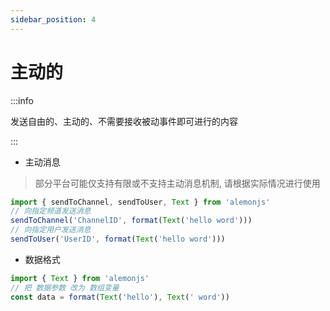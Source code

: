```yaml
---
sidebar_position: 4
---
```


# 主动的

:::info

发送自由的、主动的、不需要接收被动事件即可进行的内容

:::

- 主动消息

> 部分平台可能仅支持有限或不支持主动消息机制, 请根据实际情况进行使用

```ts
import { sendToChannel, sendToUser, Text } from 'alemonjs'
// 向指定频道发送消息
sendToChannel('ChannelID', format(Text('hello word')))
// 向指定用户发送消息
sendToUser('UserID', format(Text('hello word')))
```

- 数据格式

```ts
import { Text } from 'alemonjs'
// 把 数据参数 改为 数组变量
const data = format(Text('hello'), Text(' word'))
```
